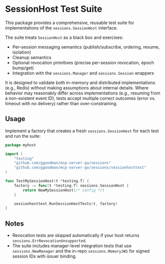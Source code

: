 # SessionHost Test Suite

This package provides a comprehensive, reusable test suite for implementations of the `sessions.SessionHost` interface.

The suite treats `SessionHost` as a black box and exercises:

- Per-session messaging semantics (publish/subscribe, ordering, resume, isolation)
- Cleanup semantics
- Optional revocation primitives (precise per-session revocation, epoch bump/get)
- Integration with the `sessions.Manager` and `sessions.Session` wrappers

It is designed to validate both in-memory and distributed implementations (e.g., Redis) without making assumptions about internal details. Where behavior may reasonably differ across implementations (e.g., resuming from a non-existent event ID), tests accept multiple correct outcomes (error vs. timeout with no delivery) rather than over-constraining.

## Usage

Implement a factory that creates a fresh `sessions.SessionHost` for each test and run the suite:

```go
package myhost

import (
    "testing"
    "github.com/ggoodman/mcp-server-go/sessions"
    "github.com/ggoodman/mcp-server-go/sessions/sessionhosttest"
)

func TestMySessionHost(t *testing.T) {
    factory := func(t *testing.T) sessions.SessionHost {
        return NewMySessionHost(/* config */)
    }

    sessionhosttest.RunSessionHostTests(t, factory)
}
```

## Notes

- Revocation tests are skipped automatically if your host returns `sessions.ErrRevocationUnsupported`.
- The suite includes manager-level integration tests that use `sessions.NewManager` and the in-repo `sessions.MemoryJWS` for signed session IDs with issuer binding.
